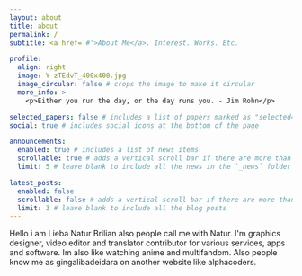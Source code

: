 ```yaml
---
layout: about
title: about
permalink: /
subtitle: <a href='#'>About Me</a>. Interest. Works. Etc.

profile:
  align: right
  image: Y-zTEdvT_400x400.jpg
  image_circular: false # crops the image to make it circular
  more_info: >
    <p>Either you run the day, or the day runs you. - Jim Rohn</p>

selected_papers: false # includes a list of papers marked as "selected={true}"
social: true # includes social icons at the bottom of the page

announcements:
  enabled: true # includes a list of news items
  scrollable: true # adds a vertical scroll bar if there are more than 3 news items
  limit: 5 # leave blank to include all the news in the `_news` folder

latest_posts:
  enabled: false
  scrollable: false # adds a vertical scroll bar if there are more than 3 new posts items
  limit: 3 # leave blank to include all the blog posts
---
```



Hello i am Lieba Natur Brilian also people call me with Natur. I'm graphics designer, video editor and translator contributor for various services, apps and software. Im also like watching anime and multifandom. Also people know me as gingalibadeidara on another website like alphacoders.
